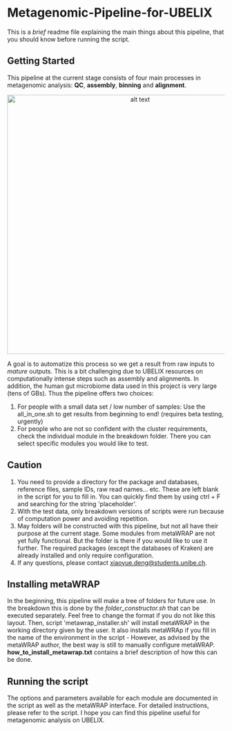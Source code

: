 # Metagenomic-Pipeline-for-UBELIX
This is a *brief* readme file explaining the main things about this pipeline, that you should know before running the script.
<!-- GETTING STARTED -->
## Getting Started
This pipeline at the current stage consists of four main processes in metagenomic analysis: **QC**, **assembly**, **binning** and **alignment**. 
<p align="center"><img src="https://github.com/XiaoyueLenax/Metagenomic-Pipeline-for-UBELIX/assets/122524295/1196dc53-f2cc-40c8-881e-441854bbd3e5" alt="alt text" width="600"/></p>

A goal is to automatize this process so we get a result from raw inputs to _mature_ outputs. This is a bit challenging due to UBELIX resources on computationally intense steps such as assembly and alignments. In addition, the human gut microbiome data used in this project is very large (tens of GBs). Thus the pipeline offers two choices:
1. For people with a small data set / low number of samples: Use the all_in_one.sh to get results from beginning to end! (requires beta testing, urgently)
2. For people who are not so confident with the cluster requirements, check the individual module in the breakdown folder. There you can select specific modules you would like to test.

## Caution
1. You need to provide a directory for the package and databases, reference files, sample IDs, raw read names... etc. These are left blank in the script for you to fill in. You can quickly find them by using ctrl + F and searching for the string 'placeholder'.
2. With the test data, only breakdown versions of scripts were run because of computation power and avoiding repetition.
3. May folders will be constructed with this pipeline, but not all have their purpose at the current stage. Some modules from metaWRAP are not yet fully functional. But the folder is there if you would like to use it further. The required packages (except the databases of Kraken) are already installed and only require configuration.
4. If any questions, please contact xiaoyue.deng@students.unibe.ch. 

## Installing metaWRAP
In the beginning, this pipeline will make a tree of folders for future use. In the breakdown this is done by the _folder_constructor.sh_ that can be executed separately. Feel free to change the format if you do not like this layout. Then, script 'metawrap_installer.sh' will install metaWRAP in the working directory given by the user.  It also installs metaWRAp if you fill in the name of the environment in the script - However, as advised by the metaWRAP author, the best way is still to manually configure metaWRAP. 
**how_to_install_metawrap.txt** contains a brief description of how this can be done.

## Running the script
The options and parameters available for each module are documented in the script as well as the metaWRAP interface. For detailed instructions, please refer to the script.
I hope you can find this pipeline useful for metagenomic analysis on UBELIX.
